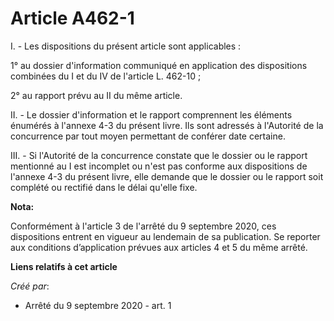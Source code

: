 # Article A462-1

I. - Les dispositions du présent article sont applicables :

1° au dossier d'information communiqué en application des dispositions combinées du I et du IV de l'article L. 462-10 ;

2° au rapport prévu au II du même article.

II. - Le dossier d'information et le rapport comprennent les éléments énumérés à l'annexe 4-3 du présent livre. Ils sont
adressés à l'Autorité de la concurrence par tout moyen permettant de conférer date certaine.

III. - Si l'Autorité de la concurrence constate que le dossier ou le rapport mentionné au I est incomplet ou n'est pas
conforme aux dispositions de l'annexe 4-3 du présent livre, elle demande que le dossier ou le rapport soit complété ou
rectifié dans le délai qu'elle fixe.

**Nota:**

Conformément à l'article 3 de l'arrêté du 9 septembre 2020, ces dispositions entrent en vigueur au lendemain de sa
publication. Se reporter aux conditions d’application prévues aux articles 4 et 5 du même arrêté.

**Liens relatifs à cet article**

_Créé par_:

  - Arrêté du 9 septembre 2020 - art. 1
